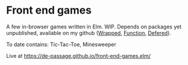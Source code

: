 # Front end games

A few in-browser games written in Elm. WIP. Depends on packages yet unpublished, available on my github ([Wrapped](https://github.com/de-passage/wrapped.elm), [Function](https://github.com/de-passage/function.elm), [Defered](https://github.com/de-passage/defered.elm)).

To date contains: Tic-Tac-Toe, Minesweeper

Live at https://de-passage.github.io/front-end-games.elm/
